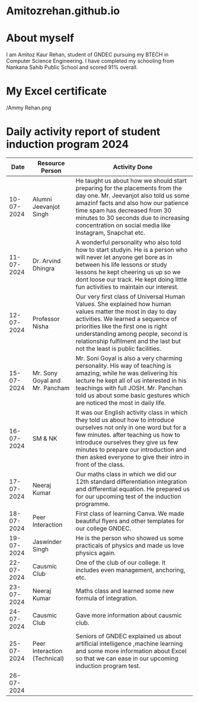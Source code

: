 # Amitozrehan.github.io
# About myself
I am Amitoz Kaur Rehan, student of GNDEC pursuing my BTECH in Computer Science Engineering. I have completed my schooling from Nankana Sahib Public School and scored 91% overall.
# My Excel certificate
/Ammy Rehan.png
# Daily activity report of student induction program 2024
| Date | Resource Person | Activity Done |
| ----------- | ----------- | --------- |
| 10-07-2024 | Alumni Jeevanjot Singh | He taught us about how we should start preparing for the placements from the day one. Mr. Jeevanjot also told us some amazinf facts and also how our patience time spam has decreased from 30 minutes to 30 seconds due to increasing concentration on social media like Instagram, Snapchat etc. 
| 11-07-2024 | Dr. Arvind Dhingra | A wonderful personality who also told how to start studyin. He is a person who will never let anyone get bore as in between his life lessons or study lessons he kept cheering us up so we dont loose our track. He kept doing little fun activities to maintain our interest. |
| 12-07-2024 | Professor Nisha | Our very first class of Universal Human Values. She explained how human values matter the most in day to day activities. We learned a sequence of priorities like the first one is right understanding among people, second is relationship fulfilment and the last but not the least is public facilities. |
| 15-07-2024 | Mr. Sony Goyal and Mr. Pancham | Mr. Soni Goyal is also a very charming personality. His way of teaching is amazing, while he was delivering his lecture he kept all of us interested in his teachings with full JOSH. Mr. Panchan told us about some basic gestures which are noticed the most in daily life. |
| 16-07-2024 | SM & NK | It was our English activity class in which they told us about how to introduce ourselves not only in one word but for a few minutes. after teaching us how to introduce ourselves they give us few minutes to prepare our introduction and then asked everyone to give their intro in front of the class. |
| 17-07-2024 | Neeraj Kumar | Our maths class in which we did our 12th standard differentiation integration and differential equation. He prepared us for our upcoming test of the induction programme. |
| 18-07-2024 | Peer Interaction | First class of learning Canva. We made beautiful flyers and other templates for our college GNDEC. |
| 19-07-2024 | Jaswinder Singh | He is the person who showed us some practicals of physics and made us love physics again. |
| 22-07-2024 | Causmic Club | One of the club of our college. It includes even management, anchoring, etc. |
| 23-07-2024 | Neeraj Kumar | Maths class and learned some new formula of integration. |
| 24-07-2024 | Causmic Club | Gave more information about causmic club. |
| 25-07-2024 | Peer Interaction (Technical) | Seniors of GNDEC explained us about artificial intelligence ,machine learning and some more information about Excel so that we can ease in our upcoming induction program test. |
| 26-07-2024 | 
